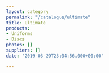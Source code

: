```yaml
---
layout: category
permalink: "/catalogue/ultimate"
title: Ultimate
products:
- Uniforms
- Discs
photos: []
suppliers: []
date: '2019-03-29T23:04:56.000+00:00'

---
```

